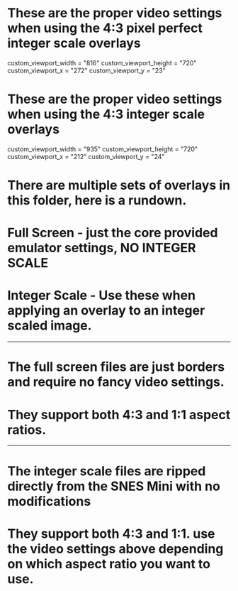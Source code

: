 # These are the proper video settings when using the 4:3 pixel perfect integer scale overlays
custom_viewport_width = "816"
custom_viewport_height = "720"
custom_viewport_x = "272"
custom_viewport_y = "23"
# These are the proper video settings when using the 4:3 integer scale overlays
custom_viewport_width = "935"
custom_viewport_height = "720"
custom_viewport_x = "212"
custom_viewport_y = "24"

# There are multiple sets of overlays in this folder, here is a rundown.
# Full Screen - just the core provided emulator settings, NO INTEGER SCALE
# Integer Scale - Use these when applying an overlay to an integer scaled image.
-----------------------------------------------------------------------------------
# The full screen files are just borders and require no fancy video settings. 
# They support both 4:3 and 1:1 aspect ratios. 
-----------------------------------------------------------------------------------
# The integer scale files are ripped directly from the SNES Mini with no modifications
# They support both 4:3 and 1:1. use the video settings above depending on which aspect ratio you want to use.
